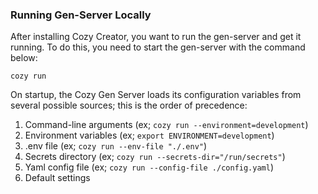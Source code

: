 
### Running Gen-Server Locally

After installing Cozy Creator, you want to run the gen-server and get it running. To do this, you need to start the gen-server with the command below:

```
cozy run
```

On startup, the Cozy Gen Server loads its configuration variables from several possible sources; this is the order of precedence:

1. Command-line arguments (ex; `cozy run --environment=development`)
2. Environment variables (ex; `export ENVIRONMENT=development`)
3. .env file (ex; `cozy run --env-file "./.env"`)
4. Secrets directory (ex; `cozy run --secrets-dir="/run/secrets"`)
5. Yaml config file (ex; `cozy run --config-file ./config.yaml`)
5. Default settings

